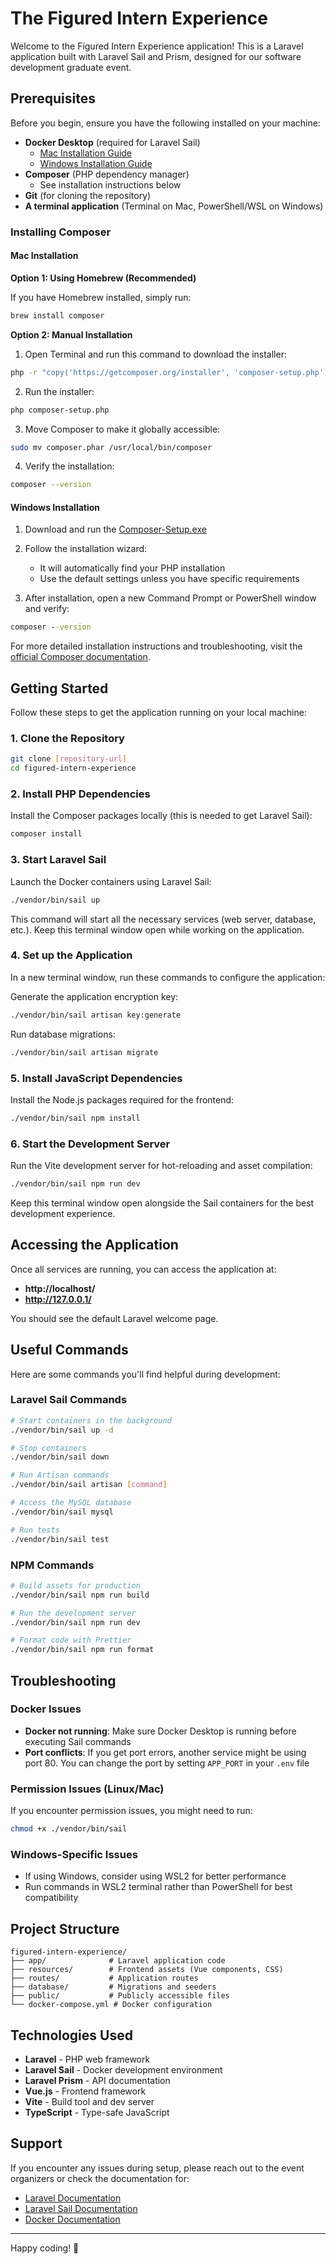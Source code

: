# The Figured Intern Experience

Welcome to the Figured Intern Experience application! This is a Laravel application built with Laravel Sail and Prism, designed for our software development graduate event.

## Prerequisites

Before you begin, ensure you have the following installed on your machine:

- **Docker Desktop** (required for Laravel Sail)
  - [Mac Installation Guide](https://docs.docker.com/desktop/setup/install/mac-install/)
  - [Windows Installation Guide](https://docs.docker.com/desktop/setup/install/windows-install/)
- **Composer** (PHP dependency manager)
  - See installation instructions below
- **Git** (for cloning the repository)
- **A terminal application** (Terminal on Mac, PowerShell/WSL on Windows)

### Installing Composer

#### Mac Installation

**Option 1: Using Homebrew (Recommended)**

If you have Homebrew installed, simply run:
```bash
brew install composer
```

**Option 2: Manual Installation**

1. Open Terminal and run this command to download the installer:
```bash
php -r "copy('https://getcomposer.org/installer', 'composer-setup.php');"
```

2. Run the installer:
```bash
php composer-setup.php
```

3. Move Composer to make it globally accessible:
```bash
sudo mv composer.phar /usr/local/bin/composer
```

4. Verify the installation:
```bash
composer --version
```

#### Windows Installation

1. Download and run the [Composer-Setup.exe](https://getcomposer.org/Composer-Setup.exe)

2. Follow the installation wizard:
   - It will automatically find your PHP installation
   - Use the default settings unless you have specific requirements

3. After installation, open a new Command Prompt or PowerShell window and verify:
```cmd
composer --version
```

For more detailed installation instructions and troubleshooting, visit the [official Composer documentation](https://getcomposer.org/doc/00-intro.md).

## Getting Started

Follow these steps to get the application running on your local machine:

### 1. Clone the Repository

```bash
git clone [repository-url]
cd figured-intern-experience
```

### 2. Install PHP Dependencies

Install the Composer packages locally (this is needed to get Laravel Sail):

```bash
composer install
```

### 3. Start Laravel Sail

Launch the Docker containers using Laravel Sail:

```bash
./vendor/bin/sail up
```

This command will start all the necessary services (web server, database, etc.). Keep this terminal window open while working on the application.

### 4. Set up the Application

In a new terminal window, run these commands to configure the application:

Generate the application encryption key:
```bash
./vendor/bin/sail artisan key:generate
```

Run database migrations:
```bash
./vendor/bin/sail artisan migrate
```

### 5. Install JavaScript Dependencies

Install the Node.js packages required for the frontend:

```bash
./vendor/bin/sail npm install
```

### 6. Start the Development Server

Run the Vite development server for hot-reloading and asset compilation:

```bash
./vendor/bin/sail npm run dev
```

Keep this terminal window open alongside the Sail containers for the best development experience.

## Accessing the Application

Once all services are running, you can access the application at:

- **http://localhost/** 
- **http://127.0.0.1/**

You should see the default Laravel welcome page.

## Useful Commands

Here are some commands you'll find helpful during development:

### Laravel Sail Commands

```bash
# Start containers in the background
./vendor/bin/sail up -d

# Stop containers
./vendor/bin/sail down

# Run Artisan commands
./vendor/bin/sail artisan [command]

# Access the MySQL database
./vendor/bin/sail mysql

# Run tests
./vendor/bin/sail test
```

### NPM Commands

```bash
# Build assets for production
./vendor/bin/sail npm run build

# Run the development server
./vendor/bin/sail npm run dev

# Format code with Prettier
./vendor/bin/sail npm run format
```

## Troubleshooting

### Docker Issues

- **Docker not running**: Make sure Docker Desktop is running before executing Sail commands
- **Port conflicts**: If you get port errors, another service might be using port 80. You can change the port by setting `APP_PORT` in your `.env` file

### Permission Issues (Linux/Mac)

If you encounter permission issues, you might need to run:

```bash
chmod +x ./vendor/bin/sail
```

### Windows-Specific Issues

- If using Windows, consider using WSL2 for better performance
- Run commands in WSL2 terminal rather than PowerShell for best compatibility

## Project Structure

```
figured-intern-experience/
├── app/              # Laravel application code
├── resources/        # Frontend assets (Vue components, CSS)
├── routes/           # Application routes
├── database/         # Migrations and seeders
├── public/           # Publicly accessible files
└── docker-compose.yml # Docker configuration
```

## Technologies Used

- **Laravel** - PHP web framework
- **Laravel Sail** - Docker development environment
- **Laravel Prism** - API documentation
- **Vue.js** - Frontend framework
- **Vite** - Build tool and dev server
- **TypeScript** - Type-safe JavaScript

## Support

If you encounter any issues during setup, please reach out to the event organizers or check the documentation for:
- [Laravel Documentation](https://laravel.com/docs)
- [Laravel Sail Documentation](https://laravel.com/docs/sail)
- [Docker Documentation](https://docs.docker.com/)

---

Happy coding! 🚀